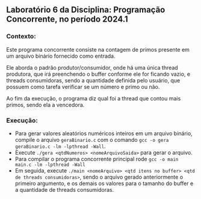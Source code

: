 ## Laboratório 6 da Disciplina: Programação Concorrente, no período 2024.1 

### Contexto:
Este programa concorrente consiste na contagem de primos presente em um arquivo binário fornecido como entrada.

Ele aborda o padrão produtor/consumidor, onde há uma única thread produtora, que irá preenchendo o buffer 
conforme ele for ficando vazio, e threads consumidoras, sendo a quantidade definida pelo usuário, que possuem
como tarefa verificar se um número e primo ou não.

Ao fim da execução, o programa diz qual foi a thread que contou mais primos, sendo ela a vencedora.

### Execução:

- Para gerar valores aleatórios numéricos inteiros em um arquivo binário, compile o arquivo ```geraBinario.c```
com o comando ```gcc -o gera geraBinario.c -lm -lpthread -Wall```.
- Execute ```./gera <qtdNumeros> <nomeArquivoSaida>``` para gerar o arquivo.
- Para compilar o programa concorrente principal rode ```gcc -o main main.c -lm -lpthread -Wall```
- Em seguida, execute ```./main <nomeArquivo> <qtd itens no buffer> <qtd de threads consumidoras>```, sendo o
arquivo gerado anteriormente o primeiro argumento, e os demais os
valores para o tamanho do buffer e a quantidade de threads consumidoras.
